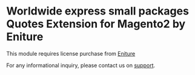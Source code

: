 # Worldwide express small packages Quotes Extension for Magento2 by Eniture

This module requires license purchase from [Eniture](http://eniture.com/)

For any informational inquiry, please contact us on [support](https://eniture.com/contact/).
